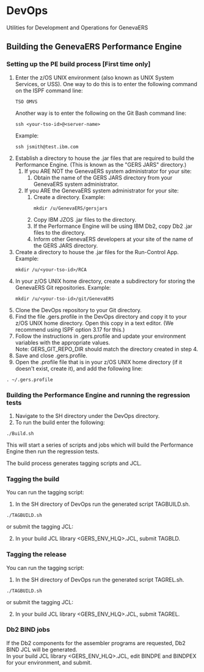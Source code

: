 # DevOps
Utilities for Development and Operations for GenevaERS

## Building the GenevaERS Performance Engine

### Setting up the PE build process [First time only]
1. Enter the z/OS UNIX environment (also known as UNIX System Services, or USS).  One way to do this is to enter the following command on the ISPF command line: 
    ```
    TSO OMVS
    ```
    Another way is to enter the following on the Git Bash command line: 
    ```
    ssh <your-tso-id>@<server-name>
    ```
    Example:
    ```
    ssh jsmith@test.ibm.com
    ```
2. Establish a directory to house the .jar files that are required to build the Performance Engine.  (This is known as the "GERS JARS" directory.)  
   1. If you ARE NOT the GenevaERS system administrator for your site: 
      1. Obtain the name of the GERS JARS directory from your GenevaERS system administrator.   
   2. If you ARE the GenevaERS system administrator for your site: 
      1. Create a directory.  Example: 
            ```
            mkdir /u/GenevaERS/gersjars
            ```
      2. Copy IBM JZOS .jar files to the directory. 
      3. If the Performance Engine will be using IBM Db2, copy Db2 .jar files to the directory. 
      4. Inform other GenevaERS developers at your site of the name of the GERS JARS directory. 
3. Create a directory to house the .jar files for the Run-Control App.  Example:        
    ```
    mkdir /u/<your-tso-id>/RCA
    ```
4. In your z/OS UNIX home directory, create a subdirectory for storing the GenevaERS Git repositories.  Example:
    ```
    mkdir /u/<your-tso-id>/git/GenevaERS
    ```
5. Clone the DevOps repository to your Git directory.
6. Find the file .gers.profile in the DevOps directory and copy it to your z/OS UNIX home directory. Open this copy in a text editor.  (We recommend using ISPF option 3.17 for this.)
7. Follow the instructions in .gers.profile and update your environment variables with the appropriate values.  
Note: GERS_GIT_REPO_DIR should match the directory created in step 4.  
8. Save and close .gers.profile.
9. Open the .profile file that is in your z/OS UNIX home directory (if it doesn't exist, create it), and add the following line:
```
. ~/.gers.profile
```
### Building the Performance Engine and running the regression tests
1. Navigate to the SH directory under the DevOps directory. 
2. To run the build enter the following:
```
./Build.sh
```
This will start a series of scripts and jobs which will build the Performance Engine then run the regression tests.  

The build process generates tagging scripts and JCL.

### Tagging the build 

You can run the tagging script:  
1. In the SH directory of DevOps run the generated script TAGBUILD.sh.
```
./TAGBUILD.sh
```
or submit the tagging JCL:  

2. In your build JCL library <GERS_ENV_HLQ>.JCL, submit TAGBLD.

### Tagging the release 
You can run the tagging script:
1. In the SH directory of DevOps run the generated script TAGREL.sh.
```
./TAGBUILD.sh
```
or submit the tagging JCL:  

2. In your build JCL library <GERS_ENV_HLQ>.JCL, submit TAGREL.

### Db2 BIND jobs

If the Db2 components for the assembler programs are requested, Db2 BIND JCL will be generated.  
In your build JCL library <GERS_ENV_HLQ>.JCL, edit BINDPE and BINDPEX for your environment, and submit.
